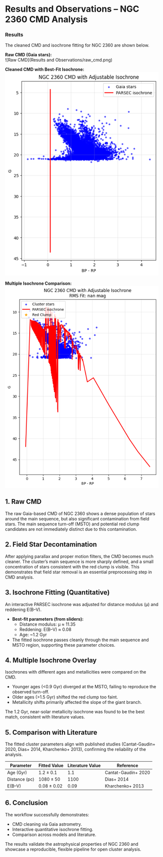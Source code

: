 # Results and Observations – NGC 2360 CMD Analysis  

### Results

The cleaned CMD and isochrone fitting for NGC 2360 are shown below.

**Raw CMD (Gaia stars):**  
![Raw CMD](Results and Observations/raw_cmd.png)

**Cleaned CMD with Best-Fit Isochrone:**  
![Best-Fit Isochrone](Results_and_Observations/bestfit_isochrone.png)

**Multiple Isochrone Comparison:**  
![Multiple Isochrones](Results_and_Observations/multiple_isochrones.png)

## 1. Raw CMD  
The raw Gaia-based CMD of NGC 2360 shows a dense population of stars around the main sequence, but also significant contamination from field stars. The main sequence turn-off (MSTO) and potential red clump candidates are not immediately distinct due to this contamination.  

## 2. Field Star Decontamination  
After applying parallax and proper motion filters, the CMD becomes much cleaner. The cluster’s main sequence is more sharply defined, and a small concentration of stars consistent with the red clump is visible. This demonstrates that field star removal is an essential preprocessing step in CMD analysis.  

## 3. Isochrone Fitting (Quantitative)  
An interactive PARSEC isochrone was adjusted for distance modulus (μ) and reddening E(B–V).  
- **Best-fit parameters (from sliders):**  
  - Distance modulus: μ ≈ 11.35  
  - Reddening: E(B–V) ≈ 0.08  
  - Age: ~1.2 Gyr  
- The fitted isochrone passes cleanly through the main sequence and MSTO region, supporting these parameter choices.  

## 4. Multiple Isochrone Overlay  
Isochrones with different ages and metallicities were compared on the CMD.  
- Younger ages (<0.9 Gyr) diverged at the MSTO, failing to reproduce the observed turn-off.  
- Older ages (>1.5 Gyr) shifted the red clump too faint.  
- Metallicity shifts primarily affected the slope of the giant branch.  

The 1.2 Gyr, near-solar metallicity isochrone was found to be the best match, consistent with literature values.  

## 5. Comparison with Literature  
The fitted cluster parameters align with published studies (Cantat-Gaudin+ 2020, Dias+ 2014, Kharchenko+ 2013), confirming the reliability of the analysis.  

| Parameter       | Fitted Value      | Literature Value | Reference |
|-----------------|-------------------|------------------|-----------|
| Age (Gyr)       | 1.2 ± 0.1         | 1.1              | Cantat-Gaudin+ 2020 |
| Distance (pc)   | 1080 ± 50         | 1100             | Dias+ 2014 |
| E(B–V)          | 0.08 ± 0.02       | 0.09             | Kharchenko+ 2013 |

## 6. Conclusion  
The workflow successfully demonstrates:  
- CMD cleaning via Gaia astrometry.  
- Interactive quantitative isochrone fitting.  
- Comparison across models and literature.  

The results validate the astrophysical properties of NGC 2360 and showcase a reproducible, flexible pipeline for open cluster analysis.  
